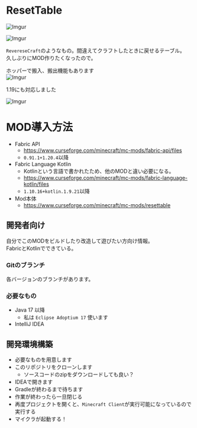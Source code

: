 # ResetTable

![Imgur](https://imgur.com/BfpHj2r.gif)

![Imgur](https://imgur.com/YXRxKIN.png)

`RevereseCraft`のようなもの。間違えてクラフトしたときに戻せるテーブル。  
久しぶりにMOD作りたくなったので。

ホッパーで搬入、搬出機能もあります  
![Imgur](https://imgur.com/eBSK2rK.png)

1.19にも対応しました

![Imgur](https://imgur.com/LaRQlxx.png)

# MOD導入方法

- Fabric API
  - https://www.curseforge.com/minecraft/mc-mods/fabric-api/files
  - `0.91.1+1.20.4`以降
- Fabric Language Kotlin
  - Kotlinという言語で書かれたため、他のMODと違い必要になる。
  - https://www.curseforge.com/minecraft/mc-mods/fabric-language-kotlin/files
  - `1.10.16+kotlin.1.9.21`以降
- Mod本体
  - https://www.curseforge.com/minecraft/mc-mods/resettable

## 開発者向け

自分でこのMODをビルドしたり改造して遊びたい方向け情報。  
FabricとKotlinでできている。

### Gitのブランチ

各バージョンのブランチがあります。

### 必要なもの

- Java 17 以降
  - 私は `Eclipse Adoptium 17` 使います
- IntelliJ IDEA

## 開発環境構築

- 必要なものを用意します
- このリポジトリをクローンします
    - ソースコードのzipをダウンロードしても良い？
- IDEAで開きます
- Gradleが終わるまで待ちます
- 作業が終わったら一旦閉じる
- 再度プロジェクトを開くと、`Minecraft Client`が実行可能になっているので実行する
- マイクラが起動する！